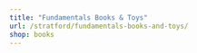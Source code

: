 ```yaml
---
title: "Fundamentals Books & Toys"
url: /stratford/fundamentals-books-and-toys/
shop: books
---
```

